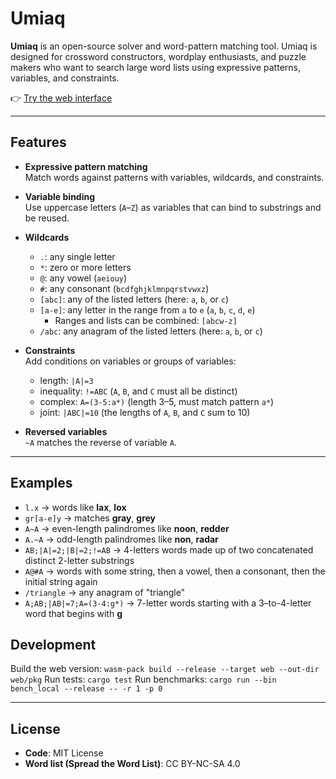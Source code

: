 # Umiaq

**Umiaq** is an open-source solver and word-pattern matching tool.
Umiaq is designed for crossword constructors, wordplay enthusiasts, and puzzle makers who want to search large word lists using expressive patterns, variables, and constraints.

👉 [Try the web interface](https://crossword-nexus.github.io/umiaq/)

---

## Features

- **Expressive pattern matching**  
  Match words against patterns with variables, wildcards, and constraints.

- **Variable binding**  
  Use uppercase letters (`A`–`Z`) as variables that can bind to substrings and be reused.

- **Wildcards**
  - `.`: any single letter
  - `*`: zero or more letters
  - `@`: any vowel (`aeiouy`)
  - `#`: any consonant (`bcdfghjklmnpqrstvwxz`)
  - `[abc]`: any of the listed letters (here: `a`, `b`, or `c`)
  - `[a-e]`: any letter in the range from `a` to `e` (`a`, `b`, `c`, `d`, `e`)
    - Ranges and lists can be combined: `[abcw-z]`
  - `/abc`: any anagram of the listed letters (here: `a`, `b`, or `c`)

- **Constraints**  
  Add conditions on variables or groups of variables:
  - length: `|A|=3`
  - inequality: `!=ABC` (`A`, `B`, and `C` must all be distinct)
  - complex: `A=(3-5:a*)` (length 3–5, must match pattern `a*`)
  - joint: `|ABC|=10` (the lengths of `A`, `B`, and `C` sum to 10)

- **Reversed variables**  
  `~A` matches the reverse of variable `A`.

---

## Examples

- `l.x` → words like **lax**, **lox**
- `gr[a-e]y` → matches **gray**, **grey**
- `A~A` → even-length palindromes like **noon**, **redder**
- `A.~A` → odd-length palindromes like **non**, **radar**
- `AB;|A|=2;|B|=2;!=AB` → 4-letters words made up of two concatenated distinct 2-letter substrings
- `A@#A` → words with some string, then a vowel, then a consonant, then the initial string again
- `/triangle` → any anagram of "triangle"
- `A;AB;|AB|=7;A=(3-4:g*)` → 7-letter words starting with a 3–to-4-letter word that begins with **g**

## Development

Build the web version:
`wasm-pack build --release --target web --out-dir web/pkg`
Run tests: `cargo test`
Run benchmarks: `cargo run --bin bench_local --release -- -r 1 -p 0`

---

## License

- **Code**: MIT License
- **Word list (Spread the Word List)**: CC BY-NC-SA 4.0  

